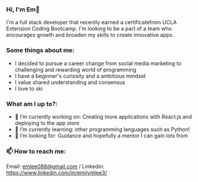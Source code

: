 ### Hi, I'm Em👋 

I'm a full stack developer that recently earned a certificatefrom UCLA Extension Coding Bootcamp. 
I'm looking to be a part of a team who encourages growth and broaden my skills to create innovative apps. 

### Some things about me:
 - I decided to pursue a career change from social media marketing to challenging and rewarding world of programming
 - I have a beginner's curiosity and a ambitious mindset 
 - I value shared understanding and consensus 
 - I love to ski 

### What am I up to?: 
- 🔭 I’m currently working on: Creating more applications with React.js and deploying to the app store
- 🌱 I’m currently learning: other programming languages such as Python!
- 🤔 I’m looking for: Guidance and hopefully a mentor I can gain lots from

### 📫 How to reach me:
   Email: emlee088@gmail.com / Linkedin: https://www.linkedin.com/in/emilymlee3/





